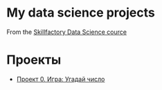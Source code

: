 # My data science projects
From the [Skillfactory Data Science cource](https://skillfactory.ru/data-scientist)

# Проекты

* [Проект 0. Игра: Угадай число]()